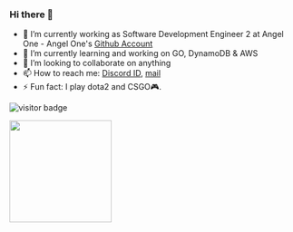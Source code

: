 ### Hi there 👋

<!--
**hims1911/hims1911** is a ✨ _special_ ✨ repository because its `README.md` (this file) appears on your GitHub profile.

Here are some ideas to get you started:

-->

- 🔭 I’m currently working as Software Development Engineer 2 at Angel One - Angel One's [Github Account](https://github.com/HimanshuSharma-angel)
- 🌱 I’m currently learning and working on GO, DynamoDB & AWS
- 👯 I’m looking to collaborate on anything
- 📫 How to reach me: [Discord ID](ParaN01D#2996), [mail](Sharmahimanshu1911@gmail.com)
- ⚡ Fun fact: I play dota2 and CSGO🎮.

![visitor badge](https://visitor-badge.glitch.me/badge?page_id=${hims1911})


<img height="180em" src="https://github-readme-stats.vercel.app/api?username=hims1911&show_icons=true&hide_border=true&&count_private=true&include_all_commits=true" />


